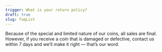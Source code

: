 ```yaml
---
trigger: What is your return policy?
draft: true
slug: faqList
---
```


Because of the special and limited nature of our coins, all sales are final. However, if you receive a coin that is damaged or defective, contact us within 7 days and we’ll make it right — that’s our word.